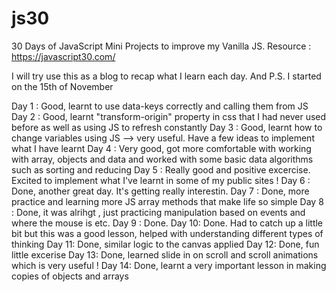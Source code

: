 # js30

30 Days of JavaScript Mini Projects to improve my Vanilla JS. Resource : https://javascript30.com/

I will try use this as a blog to recap what I learn each day. And P.S. I started on the 15th of November

Day 1 : Good, learnt to use data-keys correctly and calling them from JS
Day 2 : Good, learnt "transform-origin" property in css that I had never used before as well as using JS to refresh constantly
Day 3 : Good, learnt how to change variables using JS --> very useful. Have a few ideas to implement what I have learnt
Day 4 : Very good, got more comfortable with working with array, objects and data and worked with some basic data algorithms such as sorting and reducing
Day 5 : Really good and positive excercise. Excited to implement what I've learnt in some of my public sites !
Day 6 : Done, another great day. It's getting really interestin.
Day 7 : Done, more practice and learning more JS array methods that make life so simple
Day 8 : Done, it was alrihgt , just practicing manipulation based on events and where the mouse is etc.
Day 9 : Done.
Day 10: Done. Had to catch up a little bit but this was a good lesson, helped with understanding different types of thinking
Day 11: Done, similar logic to the canvas applied
Day 12: Done, fun little excerise
Day 13: Done, learned slide in on scroll and scroll animations which is very useful !
Day 14: Done, learnt a very important lesson in making copies of objects and arrays
